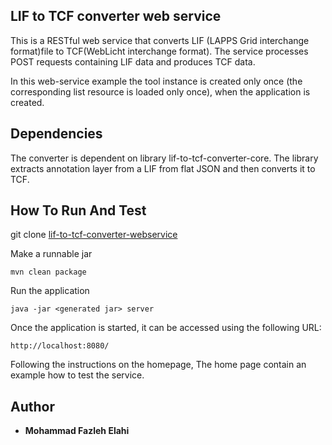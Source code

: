 ## LIF to TCF converter web service


This is a RESTful web service that converts LIF (LAPPS Grid interchange format)file to TCF(WebLicht interchange format).
The service processes POST requests containing LIF data and produces TCF data.

In this web-service example the tool instance is created only
once (the corresponding list resource is loaded only once), when the application
is created. 

## Dependencies

The converter is dependent on library lif-to-tcf-converter-core. 
The library extracts annotation layer from a LIF from flat JSON and then converts it to TCF. 


## How To Run And Test

<!--- git clone [lif-to-tcf-converter-core](https://github.com/lapps-clarin/lif-to-tcf-converter-core)--->

git clone [lif-to-tcf-converter-webservice](https://github.com/lapps-clarin/lif-to-tcf-converter-webservice.git)

Make a runnable jar
```
mvn clean package
```

Run the application
```
java -jar <generated jar> server
```

Once the application is started, it can be accessed using the following URL:

```
http://localhost:8080/
```
Following the instructions on the homepage, The home page contain an example how to test the service. 

## Author

* **Mohammad Fazleh Elahi**


